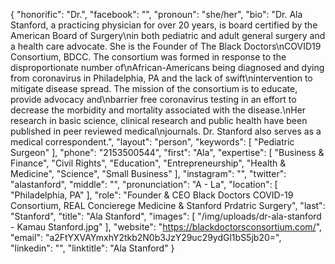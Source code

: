 {
  "honorific": "Dr.",
  "facebook": "",
  "pronoun": "she/her",
  "bio": "Dr. Ala Stanford, a practicing physician for over 20 years, is board certified by the American Board of Surgery\nin both pediatric and adult general surgery and a health care advocate. She is the Founder of The Black Doctors\nCOVID19 Consortium, BDCC. The consortium was formed in response to the disproportionate number of\nAfrican-Americans being diagnosed and dying from coronavirus in Philadelphia, PA and the lack of swift\nintervention to mitigate disease spread. The mission of the consortium is to educate, provide advocacy and\nbarrier free coronavirus testing in an effort to decrease the morbidity and mortality associated with the disease.\nHer research in basic science, clinical research and public health have been published in peer reviewed medical\njournals. Dr. Stanford also serves as a medical correspondent.",
  "layout": "person",
  "keywords": [
    "Pediatric Surgeon"
  ],
  "phone": "2153500544",
  "first": "Ala",
  "expertise": [
    "Business & Finance",
    "Civil Rights",
    "Education",
    "Entrepreneurship",
    "Health & Medicine",
    "Science",
    "Small Business"
  ],
  "instagram": "",
  "twitter": "alastanford",
  "middle": "",
  "pronunciation": "A - La",
  "location": [
    "Philadelphia, PA"
  ],
  "role": "Founder & CEO Black Doctors COVID-19 Consortium, REAL Concierege Medicine & Stanford Prdatric Surgery",
  "last": "Stanford",
  "title": "Ala Stanford",
  "images": [
    "/img/uploads/dr-ala-stanford - Kamau Stanford.jpg"
  ],
  "website": "https://blackdoctorsconsortium.com/",
  "email": "a2FtYXVAYmxhY2tkb2N0b3JzY29uc29ydGl1bS5jb20=",
  "linkedin": "",
  "linktitle": "Ala Stanford"
}
